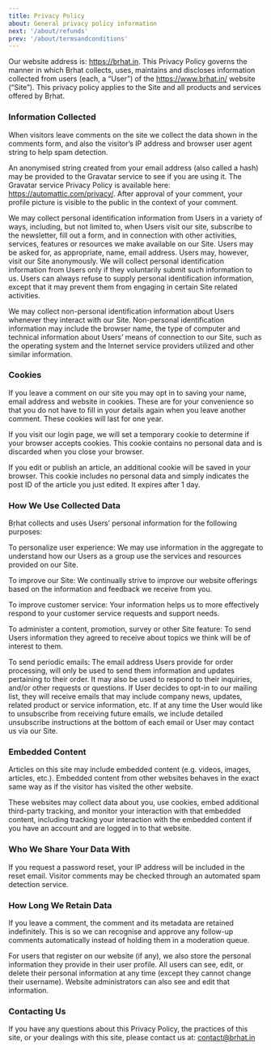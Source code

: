 ```yaml
---
title: Privacy Policy
about: General privacy policy information
next: '/about/refunds'
prev: '/about/termsandconditions'
---
```


Our website address is: https://brhat.in. This Privacy Policy governs the manner in which Bṛhat collects, uses, maintains and discloses information collected from users (each, a “User”) of the https://www.brhat.in/ website (“Site”). This privacy policy applies to the Site and all products and services offered by Bṛhat.

### Information Collected
When visitors leave comments on the site we collect the data shown in the comments form, and also the visitor’s IP address and browser user agent string to help spam detection.

An anonymised string created from your email address (also called a hash) may be provided to the Gravatar service to see if you are using it. The Gravatar service Privacy Policy is available here: https://automattic.com/privacy/. After approval of your comment, your profile picture is visible to the public in the context of your comment.

We may collect personal identification information from Users in a variety of ways, including, but not limited to, when Users visit our site, subscribe to the newsletter, fill out a form, and in connection with other activities, services, features or resources we make available on our Site. Users may be asked for, as appropriate, name, email address. Users may, however, visit our Site anonymously. We will collect personal identification information from Users only if they voluntarily submit such information to us. Users can always refuse to supply personal identification information, except that it may prevent them from engaging in certain Site related activities.

We may collect non-personal identification information about Users whenever they interact with our Site. Non-personal identification information may include the browser name, the type of computer and technical information about Users’ means of connection to our Site, such as the operating system and the Internet service providers utilized and other similar information.

### Cookies

If you leave a comment on our site you may opt in to saving your name, email address and website in cookies. These are for your convenience so that you do not have to fill in your details again when you leave another comment. These cookies will last for one year.

If you visit our login page, we will set a temporary cookie to determine if your browser accepts cookies. This cookie contains no personal data and is discarded when you close your browser.

If you edit or publish an article, an additional cookie will be saved in your browser. This cookie includes no personal data and simply indicates the post ID of the article you just edited. It expires after 1 day.

### How We Use Collected Data
Bṛhat collects and uses Users’ personal information for the following purposes:

To personalize user experience: We may use information in the aggregate to understand how our Users as a group use the services and resources provided on our Site.

To improve our Site: We continually strive to improve our website offerings based on the information and feedback we receive from you.

To improve customer service: Your information helps us to more effectively respond to your customer service requests and support needs.

To administer a content, promotion, survey or other Site feature: To send Users information they agreed to receive about topics we think will be of interest to them.

To send periodic emails: The email address Users provide for order processing, will only be used to send them information and updates pertaining to their order. It may also be used to respond to their inquiries, and/or other requests or questions. If User decides to opt-in to our mailing list, they will receive emails that may include company news, updates, related product or service information, etc. If at any time the User would like to unsubscribe from receiving future emails, we include detailed unsubscribe instructions at the bottom of each email or User may contact us via our Site.

### Embedded Content
Articles on this site may include embedded content (e.g. videos, images, articles, etc.). Embedded content from other websites behaves in the exact same way as if the visitor has visited the other website.

These websites may collect data about you, use cookies, embed additional third-party tracking, and monitor your interaction with that embedded content, including tracking your interaction with the embedded content if you have an account and are logged in to that website.

### Who We Share Your Data With
If you request a password reset, your IP address will be included in the reset email. Visitor comments may be checked through an automated spam detection service.

### How Long We Retain Data
If you leave a comment, the comment and its metadata are retained indefinitely. This is so we can recognise and approve any follow-up comments automatically instead of holding them in a moderation queue.

For users that register on our website (if any), we also store the personal information they provide in their user profile. All users can see, edit, or delete their personal information at any time (except they cannot change their username). Website administrators can also see and edit that information.

### Contacting Us
If you have any questions about this Privacy Policy, the practices of this site, or your dealings with this site, please contact us at: contact@brhat.in

